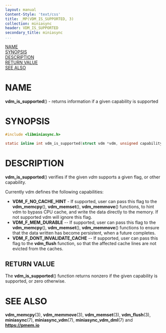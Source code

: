 ```yaml
---
layout: manual
Content-Style: 'text/css'
title: _MP(VDM_IS_SUPPORTED, 3)
collection: miniasync
header: VDM_IS_SUPPORTED
secondary_title: miniasync
...
```


[comment]: <> (SPDX-License-Identifier: BSD-3-Clause)
[comment]: <> (Copyright 2022, Intel Corporation)

[comment]: <> (vdm_is_supported.3 -- man page for miniasync vdm_is_supported operation)

[NAME](#name)<br />
[SYNOPSIS](#synopsis)<br />
[DESCRIPTION](#description)<br />
[RETURN VALUE](#return-value)<br />
[SEE ALSO](#see-also)<br />

# NAME #

**vdm_is_supported**() - returns information if a given capability is supported

# SYNOPSIS #

```c
#include <libminiasync.h>

static inline int vdm_is_supported(struct vdm *vdm, unsigned capability);

```

# DESCRIPTION #
**vdm_is_supported**() verifies if the given *vdm* supports a given flag, or other capability.

Currently vdm defines the following capabilities:
- **VDM_F_NO_CACHE_HINT** - If supported, user can pass this flag to the **vdm_memcpy**(), **vdm_memset**(), **vdm_memmove**()
functions, to hint vdm to bypass CPU cache, and write the data directly to the memory. If not supported vdm will ignore this flag.
- **VDM_F_MEM_DURABLE** -- If supported, user can pass this flag to the **vdm_memcpy**(), **vdm_memset**(), **vdm_memmove**() functions
to ensure that the data written has become persistent, when a future completes.
- **VDM_F_DONT_INVALIDATE_CACHE** -- If supported, user can pass this flag to the **vdm_flush** function, so that the affected
cache lines are not evicted from the caches.

## RETURN VALUE ##

The **vdm_is_supported**() function returns nonzero if the given capability is supported, or zero otherwise.

# SEE ALSO #

**vdm_memcpy**(3), **vdm_memmove**(3), **vdm_memset**(3), **vdm_flush**(3), **miniasync**(7), **miniasync_vdm**(7),
**miniasync_vdm_dml**(7) and **<https://pmem.io>**
